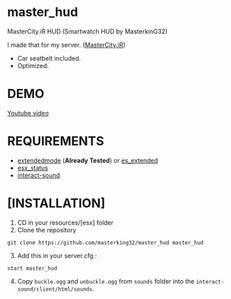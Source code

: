 # master_hud
MasterCity.iR HUD (Smartwatch HUD by MasterkinG32)

I made that for my server. ([MasterCity.iR](https://MasterCity.iR))

- Car seatbelt included.
- Optimized.

# DEMO

[Youtube video](https://youtu.be/Fskus4mhP6c)

# REQUIREMENTS
- [extendedmode](https://github.com/extendedmode/extendedmode) (**Already Tested**) or [es_extended](https://github.com/esx-framework/es_extended)
- [esx_status](https://github.com/esx-framework/esx_status)
- [interact-sound](https://github.com/plunkettscott/interact-sound)
# [INSTALLATION]

1) CD in your resources/[esx] folder
2) Clone the repository
```
git clone https://github.com/masterking32/master_hud master_hud
```
3) Add this in your server.cfg :

```
start master_hud
```
4) Copy `buckle.ogg` and `unbuckle.ogg` from `sounds` folder into the `interact-sound/client/html/sounds`.

